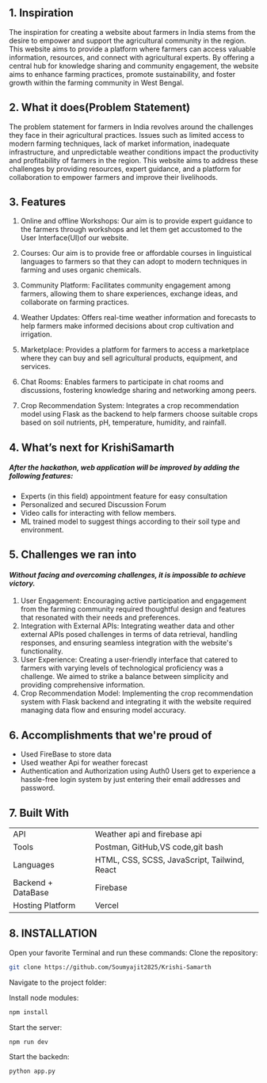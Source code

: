 
## 1. Inspiration

The inspiration for creating a website about farmers in India stems from the desire to empower and support the agricultural community in the region. This website aims to provide a platform where farmers can access valuable information, resources, and connect with agricultural experts. By offering a central hub for knowledge sharing and community engagement, the website aims to enhance farming practices, promote sustainability, and foster growth within the farming community in West Bengal.

## 2. What it does(Problem Statement)
The problem statement for farmers in India revolves around the challenges they face in their agricultural practices. Issues such as limited access to modern farming techniques, lack of market information, inadequate infrastructure, and unpredictable weather conditions impact the productivity and profitability of farmers in the region. This website aims to address these challenges by providing resources, expert guidance, and a platform for collaboration to empower farmers and improve their livelihoods.
## 3. Features 
1. Online and offline Workshops: Our aim is to provide expert guidance to the farmers through workshops and let them get accustomed to the User Interface(UI)of our website.

2. Courses: Our aim is to provide free or affordable courses in linguistical languages to farmers so that they can adopt to modern techniques in farming and uses organic  chemicals.  

3. Community Platform: Facilitates community engagement among farmers, allowing them to share experiences, exchange ideas, and collaborate on farming practices.

4. Weather Updates: Offers real-time weather information and forecasts to help farmers make informed decisions about crop cultivation and irrigation.

5. Marketplace: Provides a platform for farmers to access a marketplace where they can buy and sell agricultural products, equipment, and services.

6. Chat Rooms: Enables farmers to participate in chat rooms and discussions, fostering knowledge sharing and networking among peers.

7. Crop Recommendation System: Integrates a crop recommendation model using Flask as the backend to help farmers choose suitable crops based on soil nutrients, pH, temperature, humidity, and rainfall.

## 4. What’s next for KrishiSamarth
##### After the hackathon, web application will be improved by adding the following features:
- Experts (in this field) appointment feature for easy consultation 
- Personalized and secured Discussion Forum
-  Video calls for interacting with fellow members.
- ML trained model to suggest things according to their soil type and environment.

## 5. Challenges we ran into
#### _Without facing and overcoming challenges, it is impossible to achieve victory._
1. User Engagement: Encouraging active participation and engagement from the farming community required thoughtful design and features that resonated with their needs and preferences.
2. Integration with External APIs: Integrating weather data and other external APIs posed challenges in terms of data retrieval, handling responses, and ensuring seamless integration with the website's functionality.
3. User Experience: Creating a user-friendly interface that catered to farmers with varying levels of technological proficiency was a challenge. We aimed to strike a balance between simplicity and providing comprehensive information.
4. Crop Recommendation Model: Implementing the crop recommendation system with Flask backend and integrating it with the website required managing data flow and ensuring model accuracy.




## 6. Accomplishments that we're proud of
- Used FireBase to store data
- Used weather Api for weather forecast
- Authentication and Authorization using Auth0
Users get to experience a hassle-free login system by just entering their email addresses and password.



## 7. Built With
|  | |
| ------ | ------ |
| API | Weather api and firebase api |
| Tools | Postman, GitHub,VS code,git bash |
| Languages | HTML, CSS, SCSS, JavaScript, Tailwind, React|
| Backend + DataBase | Firebase |
| Hosting Platform | Vercel |





## 8. INSTALLATION

Open your favorite Terminal and run these commands:
Clone the repository: 
```sh
git clone https://github.com/Soumyajit2825/Krishi-Samarth
```
Navigate to the project folder:

Install node modules: 
```sh
npm install
```
Start the server: 
```sh
npm run dev
```

Start the backedn: 
```sh
python app.py
```


